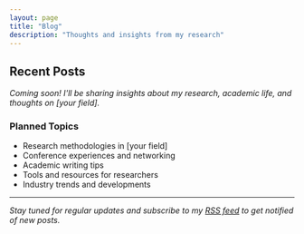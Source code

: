 ```yaml
---
layout: page
title: "Blog"
description: "Thoughts and insights from my research"
---
```


## Recent Posts

*Coming soon! I'll be sharing insights about my research, academic life, and thoughts on [your field].*

### Planned Topics

- Research methodologies in [your field]
- Conference experiences and networking
- Academic writing tips
- Tools and resources for researchers
- Industry trends and developments

---

*Stay tuned for regular updates and subscribe to my [RSS feed](/feed.xml) to get notified of new posts.*
